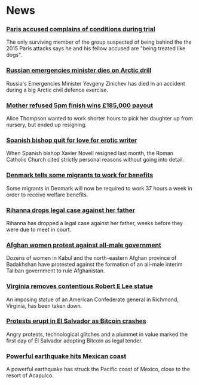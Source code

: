 # News
### [Paris accused complains of conditions during trial](https://www.bbc.com/news/world-europe-58486391)
The only surviving member of the group suspected of being behind the the 2015 Paris attacks says he and his fellow accused are "being treated like dogs". 
### [Russian emergencies minister dies on Arctic drill](https://www.bbc.com/news/58486791)
Russia's Emergencies Minister Yevgeny Zinichev has died in an accident during a big Arctic civil defence exercise.
### [Mother refused 5pm finish wins £185,000 payout](https://www.bbc.com/news/business-58473802)
Alice Thompson wanted to work shorter hours to pick her daughter up from nursery, but ended up resigning.
### [Spanish bishop quit for love for erotic writer](https://www.bbc.com/news/58486790)
When Spanish bishop Xavier Novell resigned last month, the Roman Catholic Church cited strictly personal reasons without going into detail.
### [Denmark tells some migrants to work for benefits](https://www.bbc.com/news/world-europe-58484953)
Some migrants in Denmark will now be required to work 37 hours a week in order to receive welfare benefits.
### [Rihanna drops legal case against her father](https://www.bbc.com/news/entertainment-arts-58491164)
Rihanna has dropped a legal case against her father, weeks before they were due to meet in court.
### [Afghan women protest against all-male government](https://www.bbc.com/news/world-asia-58490819)
Dozens of women in Kabul and the north-eastern Afghan province of Badakhshan have protested against the formation of an all-male interim Taliban government to rule Afghanistan.
### [Virginia removes contentious Robert E Lee statue](https://www.bbc.com/news/world-us-canada-58491967)
An imposing statue of an American Confederate general in Richmond, Virginia, has been taken down.
### [Protests erupt in El Salvador as Bitcoin crashes](https://www.bbc.com/news/business-58459098)
Angry protests, technological glitches and a plummet in value marked the first day of El Salvador adopting Bitcoin as legal tender.
### [Powerful earthquake hits Mexican coast](https://www.bbc.com/news/world-latin-america-58484951)
A powerful earthquake has struck the Pacific coast of Mexico, close to the resort of Acapulco. 
